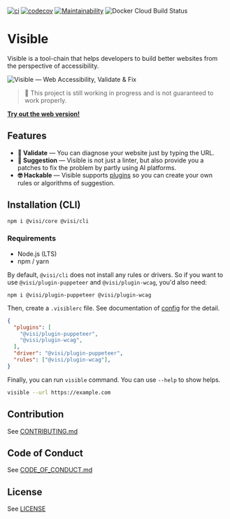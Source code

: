 [![ci](https://github.com/visible/visible/workflows/CI/badge.svg)](https://github.com/visible/visible/actions)
[![codecov](https://codecov.io/gh/visible/visible/branch/develop/graph/badge.svg)](https://codecov.io/gh/visible/visible)
[![Maintainability](https://api.codeclimate.com/v1/badges/d884597fcb0463f492c1/maintainability)](https://codeclimate.com/github/visible/visible/maintainability)
![Docker Cloud Build Status](https://img.shields.io/docker/cloud/build/visiblehq/web)

# Visible

Visible is a tool-chain that helps developers to build better websites from the perspective of accessibility.

![Visible ― Web Accessibility, Validate & Fix](https://i.imgur.com/biUgesU.png)

> 🚧 This project is still working in progress and is not guaranteed to work properly.

**[Try out the web version!](https://visi.dev)**

## Features

- **🔎 Validate** ― You can diagnose your website just by typing the URL.
- **🤖 Suggestion** ― Visible is not just a linter, but also provide you a patches to fix the problem by partly using AI platforms.
- **🤓 Hackable** ― Visible supports [plugins](https://github.com/visible/visible/blob/develop/docs/plugin.md) so you can create your own rules or algorithms of suggestion.

## Installation (CLI)

```
npm i @visi/core @visi/cli
```

### Requirements
- Node.js (LTS)
- npm / yarn

By default, `@visi/cli` does not install any rules or drivers. So if you want to use `@visi/plugin-puppeteer` and `@visi/plugin-wcag`, you'd also need:

```
npm i @visi/plugin-puppeteer @visi/plugin-wcag
```

Then, create a `.visiblerc` file. See documentation of [config](https://github.com/visible/visible/blob/develop/docs/config.md) for the detail.

```json
{
  "plugins": [
    "@visi/plugin-puppeteer",
    "@visi/plugin-wcag",
  ],
  "driver": "@visi/plugin-puppeteer",
  "rules": ["@visi/plugin-wcag"],
}
```

Finally, you can run `visible` command. You can use `--help` to show helps.

```sh
visible --url https://example.com
```

## Contribution

See [CONTRIBUTING.md](https://github.com/visible/visible/blob/develop/CONTRIBUTING.md)

## Code of Conduct

See [CODE_OF_CONDUCT.md](https://github.com/visible/visible/blob/develop/CODE_OF_CONDUCT.md)

## License

See [LICENSE](https://github.com/visible/visible/blob/develop/LICENSE)
